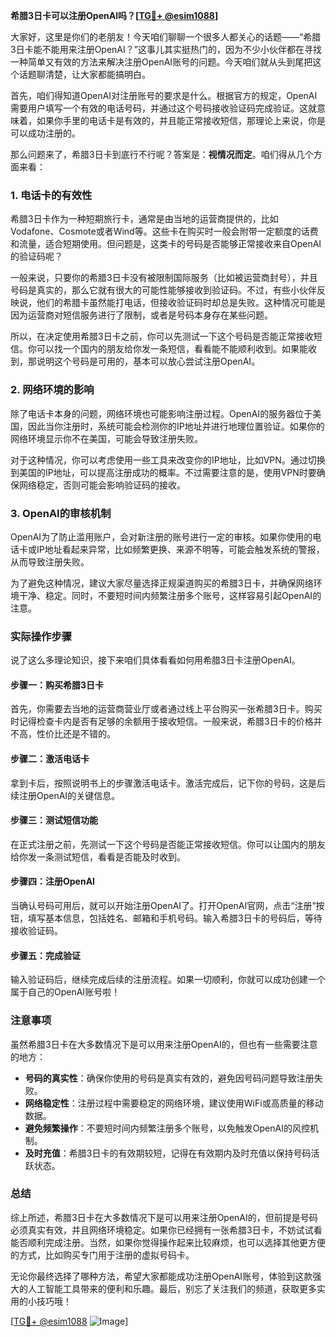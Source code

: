 **希腊3日卡可以注册OpenAI吗？[[TG💪+ @esim1088](https://t.me/s/esim1088)]**

大家好，这里是你们的老朋友！今天咱们聊聊一个很多人都关心的话题——“希腊3日卡能不能用来注册OpenAI？”这事儿其实挺热门的，因为不少小伙伴都在寻找一种简单又有效的方法来解决注册OpenAI账号的问题。今天咱们就从头到尾把这个话题聊清楚，让大家都能搞明白。

首先，咱们得知道OpenAI对注册账号的要求是什么。根据官方的规定，OpenAI需要用户填写一个有效的电话号码，并通过这个号码接收验证码完成验证。这就意味着，如果你手里的电话卡是有效的，并且能正常接收短信，那理论上来说，你是可以成功注册的。

那么问题来了，希腊3日卡到底行不行呢？答案是：**视情况而定**。咱们得从几个方面来看：

### 1. 电话卡的有效性
希腊3日卡作为一种短期旅行卡，通常是由当地的运营商提供的，比如Vodafone、Cosmote或者Wind等。这些卡在购买时一般会附带一定额度的话费和流量，适合短期使用。但问题是，这类卡的号码是否能够正常接收来自OpenAI的验证码呢？

一般来说，只要你的希腊3日卡没有被限制国际服务（比如被运营商封号），并且号码是真实的，那么它就有很大的可能性能够接收到验证码。不过，有些小伙伴反映说，他们的希腊卡虽然能打电话，但接收验证码时却总是失败。这种情况可能是因为运营商对短信服务进行了限制，或者是号码本身存在某些问题。

所以，在决定使用希腊3日卡之前，你可以先测试一下这个号码是否能正常接收短信。你可以找一个国内的朋友给你发一条短信，看看能不能顺利收到。如果能收到，那说明这个号码是可用的，基本可以放心尝试注册OpenAI。

### 2. 网络环境的影响
除了电话卡本身的问题，网络环境也可能影响注册过程。OpenAI的服务器位于美国，因此当你注册时，系统可能会检测你的IP地址并进行地理位置验证。如果你的网络环境显示你不在美国，可能会导致注册失败。

对于这种情况，你可以考虑使用一些工具来改变你的IP地址，比如VPN。通过切换到美国的IP地址，可以提高注册成功的概率。不过需要注意的是，使用VPN时要确保网络稳定，否则可能会影响验证码的接收。

### 3. OpenAI的审核机制
OpenAI为了防止滥用账户，会对新注册的账号进行一定的审核。如果你使用的电话卡或IP地址看起来异常，比如频繁更换、来源不明等，可能会触发系统的警报，从而导致注册失败。

为了避免这种情况，建议大家尽量选择正规渠道购买的希腊3日卡，并确保网络环境干净、稳定。同时，不要短时间内频繁注册多个账号，这样容易引起OpenAI的注意。

### 实际操作步骤
说了这么多理论知识，接下来咱们具体看看如何用希腊3日卡注册OpenAI。

#### 步骤一：购买希腊3日卡
首先，你需要去当地的运营商营业厅或者通过线上平台购买一张希腊3日卡。购买时记得检查卡内是否有足够的余额用于接收短信。一般来说，希腊3日卡的价格并不高，性价比还是不错的。

#### 步骤二：激活电话卡
拿到卡后，按照说明书上的步骤激活电话卡。激活完成后，记下你的号码，这是后续注册OpenAI的关键信息。

#### 步骤三：测试短信功能
在正式注册之前，先测试一下这个号码是否能正常接收短信。你可以让国内的朋友给你发一条测试短信，看看是否能及时收到。

#### 步骤四：注册OpenAI
当确认号码可用后，就可以开始注册OpenAI了。打开OpenAI官网，点击“注册”按钮，填写基本信息，包括姓名、邮箱和手机号码。输入希腊3日卡的号码后，等待接收验证码。

#### 步骤五：完成验证
输入验证码后，继续完成后续的注册流程。如果一切顺利，你就可以成功创建一个属于自己的OpenAI账号啦！

### 注意事项
虽然希腊3日卡在大多数情况下是可以用来注册OpenAI的，但也有一些需要注意的地方：

- **号码的真实性**：确保你使用的号码是真实有效的，避免因号码问题导致注册失败。
- **网络稳定性**：注册过程中需要稳定的网络环境，建议使用WiFi或高质量的移动数据。
- **避免频繁操作**：不要短时间内频繁注册多个账号，以免触发OpenAI的风控机制。
- **及时充值**：希腊3日卡的有效期较短，记得在有效期内及时充值以保持号码活跃状态。

### 总结
综上所述，希腊3日卡在大多数情况下是可以用来注册OpenAI的，但前提是号码必须真实有效，并且网络环境稳定。如果你已经拥有一张希腊3日卡，不妨试试看能否顺利完成注册。当然，如果你觉得操作起来比较麻烦，也可以选择其他更方便的方式，比如购买专门用于注册的虚拟号码卡。

无论你最终选择了哪种方法，希望大家都能成功注册OpenAI账号，体验到这款强大的人工智能工具带来的便利和乐趣。最后，别忘了关注我们的频道，获取更多实用的小技巧哦！

[[TG💪+ @esim1088](https://t.me/s/esim1088) ![Image](https://i.postimg.cc/4NQfJmqS/Snipaste-2025-05-13-00-14-12.png)]
